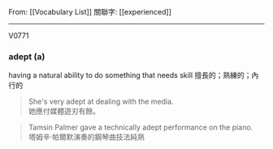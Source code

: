 From: [[Vocabulary List]]
關聯字: [[experienced]]

---

V0771
### adept (a)
having a natural ability to do something that needs skill 
擅長的；熟練的；內行的

>She's very adept at dealing with the media.  
>她應付媒體遊刃有餘。 

>Tamsin Palmer gave a technically adept performance on the piano.  
>塔姆辛‧帕爾默演奏的鋼琴曲技法純熟